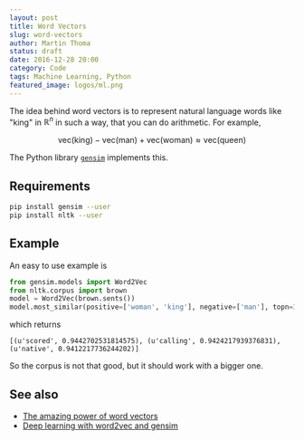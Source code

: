 ```yaml
---
layout: post
title: Word Vectors
slug: word-vectors
author: Martin Thoma
status: draft
date: 2016-12-28 20:00
category: Code
tags: Machine Learning, Python
featured_image: logos/ml.png
---
```


The idea behind word vectors is to represent natural language words like "king"
in $\mathbb{R}^n$ in such a way, that you can do arithmetic. For example,

$$\text{vec}(\text{king}) - \text{vec}(\text{man}) + \text{vec}(\text{woman}) \approx \text{vec}(\text{queen})$$

The Python library [`gensim`](http://radimrehurek.com/gensim/) implements this.


## Requirements

```bash
pip install gensim --user
pip install nltk --user
```


## Example

An easy to use example is

```python
from gensim.models import Word2Vec
from nltk.corpus import brown
model = Word2Vec(brown.sents())
model.most_similar(positive=['woman', 'king'], negative=['man'], topn=3)
```

which returns

```
[(u'scored', 0.9442702531814575), (u'calling', 0.9424217939376831), (u'native', 0.9412217736244202)]
```

So the corpus is not that good, but it should work with a bigger one.


## See also

* [The amazing power of word vectors](https://blog.acolyer.org/2016/04/21/the-amazing-power-of-word-vectors/)
* [Deep learning with word2vec and gensim](http://rare-technologies.com/deep-learning-with-word2vec-and-gensim/)